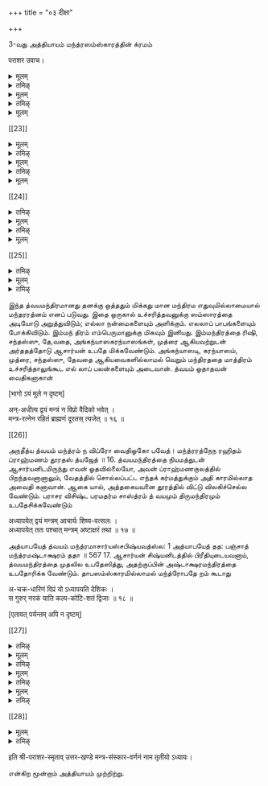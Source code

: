 +++
title = "०३ दीक्षा"

+++

3-வது அத்தியாயம் 
மந்த்ரஸம்ஸ்காரத்தின் க்ரமம் 

पराशर उवाच।  

<details><summary>मूलम्</summary>

अथातस् सम्प्रवक्ष्यामि मन्त्र-दीक्षा-विधिं परम्।
</details>

<details><summary>तमिऴ्</summary>

ஸ்ரீபராயரப கவான் ரிஷிகளைப் பார்த்துச் சொல்லு கிறார்,- நாமஸம்ஸ்காரத்தைச் சொன்னபிறகு, அதற்குப் பின் செய்யவேண்டிய மந்த்ரஸம்ஸ்காரம் செய்யும் முறை யைச் சொல்லுகிறேன் கேளுங்கள்.
</details>

<details><summary>मूलम्</summary>

पूर्वाह्णे विधिवत् स्नात्वा अर्चयेत् पुरुषोत्तमम् ॥ १ ॥  
स्नातं शिष्यं समाहूय होमं कुर्याद् विधानतः ।  
मन्त्र-द्वयेन जुहुयाद् आज्यम् अष्टोत्तरं शतम् ॥ २ ॥  
वैष्णव्या चैव गायत्र्या मूल-मन्त्रेण देशिकः ।  
तथा पुरुष-सूक्तेन विष्णु-मन्त्रेण देशिकः ॥ ३ ॥  
हुत्वा प्रदक्षिणं कृत्वा स-शिष्यः प्रणमेद् गुरुः।  
</details>

<details><summary>तमिऴ्</summary>

பூர்வாஹ்ணம் எனப்படும். மந்திரோபதேயம் செய்யும் ஆசார்யன், தான் காலையில் எழுந்திருந்தது, (ப கவந்நாம ஸமரணம், பல் துலக்குதல் தொடக்கமாக)ஸ்நாநம் ஸந்த், யா வந்த னமீறாகவுள்ள காலைக்கடன்களைப் பூர்வாஹ்ணத்தில் முடித்துக்கொண்டு, பின்பு புருஷோத்தமனான ஸ்ரீமந் நாராயணனுக்குத் திருவாராதனம் செய்யவேண்டும். அதற்குப்பின் முற்கூறிய காலைக்கடன்களைச் செய்து முடித்த சிஷ்யனை அழைத்துத் தன் ஸமீபத்தில் வைத்துக் கொண்டு, பாஞ்சராத்ரம் முதலான ஸாஸ்த்ரங்களில் சொல் லிய விதிப்படி ப்ரதிஷ்டை, செய்யப்பட்ட அக்னியில், திருமந்திரம், த்வயம, விஷணு காயத்ரி ஆகிய மந்திரங் கள் ஒவ்வொன்றாலும் 108 தரமும், புருஷஸூக்தத்தின் ருக்குக்களாலும், விஷ்ணு ஷடாக்ஷரி முதலான வைஷ்ணவ மந்திரங்களாலும் நெய்யினால் இயன்றவரையில் ஹோமம் செய்து, பின்பு அவ்வக்னியை சிஷ்யனும தானுமாக பரதக்ஷிணம் செய்து தண்டன் ஸமர்ப்பிக்கவேண்டியது.பராசரவிசிஷ்ட பரமதர்ம சாஸ்த்ரம்
</details>

<details><summary>मूलम्</summary>

ततः कलश आधाय पवित्र-जल-संभृते ॥ ४ ॥  
तुलसीं गन्ध-दूर्वाग्रे कौशेयं गौर-सर्षपम्।  
अभिमन्त्र्य द्वयेनाथ मूल-मन्त्रेण मन्त्र-वित्[[??]] ॥ ५ ॥  
</details>

[[23]]

<details><summary>मूलम्</summary>

तेन सम्मार्जयेच् छिष्यं मन्त्र-रत्नेन देशिकः।  
सम्मार्जयेच् च तं शिष्यं मूल-मन्त्रम् अनुस्मरन् ॥ ६ ॥  
प्राशयेत् सलिलं पश्चात् त्रि-वारं मन्त्रविच् च तम् ।
</details>

<details><summary>तमिऴ्</summary>

அடுத்தபடியாக, மந்திரமறிந்த ஆசாரியன், பரிஸுத்த மான ஒரு கலயத்தில், காவேரி முதலான புண்யதீர்த்தங் களின் ஜலத்தை நிறைத்து, அதில் திருத்துழாய், சந்தனம், அருகம்புல் நுனி வெண்கடுகு ஆகியவற்றைச் சேர்த்து, பட்டு வஸ்திரத்தைச் சுற்றி, திருமந்திரத்தாலும், த்வயமந்திரத் தாலும் அபி மந்திரித்து, அந்த ஜலத்தால அம்மந்திரங்களை அநுஸந்தி,த்துக்கொண்டு சிஷ்யனை ப்ரோக்ஷித்து, அந்த ஜலத்தை மூன்று தரம் ப்ராஸநம் பண்ணிவைக்கவேண்டும். 
</details>

<details><summary>मूलम्</summary>

मूर्ध्नि हस्तं विनिक्षिप्य दक्षिणं ज्ञान-दक्षिणम् ॥ ७ ॥  
सव्यं च हृदये न्यस्य कृपया वीक्षयेद् गुरुः ।
</details>

<details><summary>तमिऴ्</summary>

ஆசார்யன் ஜ்ஞானமளிக்கும் தனது வலது கையை சிஷ்யனுடைய தலையில் பொருந்தும்படி வைத்து, இடது கையை அவன் மார்பில் வைத்து, தயையுடையவனாய சிஷ்யனைப் பார்க்கவேணும்.
</details>

<details><summary>मूलम्</summary>

> स्वाचार्यं हृदये ध्यात्वा जप्त्वा गुरु-परम्पराम् ॥ ८ ॥  
ततः सम्प्रार्थयेद् देवीं सर्व-लोकेश्वरीं प्रियाम् ।  
</details>

[[24]] 

<details><summary>तमिऴ्</summary>

அதன்பிறகு, ஆசார்யன் தனக்கு மந்திரோபதேயம் செய்த ஆசார்யனை நெஞ்சில் தியானித்து, ஸ்ரீ தரன் ஈறாகவுள்ள குருபரம்பரையை அநு ஸந்தி,த்து, பின்பு - எல்லாவுலகங்களுக்கும் ஸ்வாமினியாய், சேதனர் விஷயத் தில் இனியதையே செய்பவளான பெரியபிராட்டியாரைப் பின்வருமாறு பிரார்த்தி, க்கக்கடவன்.
</details>

<details><summary>मूलम्</summary>

माता त्वं सर्व-लोकानां सर्व-लोकेश्वर-प्रिये ॥ ९ ॥  
श्राययस्वैन-मद्येमम्[[??]] अपराध-शतैर् वृतम् ।  
एवं रमां पुरस्कृत्य पश्चाद् देवं समाश्रयेत् ॥ १० ॥  
</details>

<details><summary>तमिऴ्</summary>

ஸ்ரீமஹாலக்ஷ்மியே। ஸர்வேஸ்வரன் சேதனருடைய பாபங்களைப்பார்த்து, அவர்களை தாண்டி கக முற்படும் போது, இச்சேதனன் பல குற்றங்களைச் செய்து அவனுக்கு அருகில் வரவும தகுதியில்லாதவனாயிருக்கிறான். தேவரீர்- யாரேனும், எவ்விதமான பிழையைச் செய்தபோதிலும், அவற்றைப் பொறுத்து, அவர்கள் அனைவர்க்கும் எவராலும் ஒரு தீங்கும் வாராதபடி காக்கும் மாதாவாயிருக்கிறீர். ஸர்வலோகேஸ்வரனான அவனுக்கும், தாம சொன்னதை மறுக்கவொண்ணாதபடி நெஞ்சுக்கு இனியவளாயிருக்கிறீர். ஆகையால், இவனுடைய குற்றங்களைப் பொறுப்பித்து, இவனை இன்று ஸர்வேஸ்வரன் திருவடிகளில் ஆஸ்ரயிப்பிக்க வேணும்” என்று ஆசார்யன் பிராட்டியை முன்னிட்டுக் கொண்டு, பிறகு ஸர்வேஸ்வரனைப் பற்றக்கடவன்.
பராசர விசிஷ்ட பரமதர்ம சாஸ்த்ரம்
த்வய மந்த்ரோபதே பயம்
</details>

<details><summary>मूलम्</summary>

नारायण-दया-सिन्धो वात्सल्य-गुण-सागर।  
त्राह्य् एनं पापिनं देव कृपया समुपागतम् ॥ ११ ॥  
एवं प्रपद्य देवेश आचार्य कृपया स्वयम् ।  
स्वाचार्यं हृदये ध्यात्वा मन्त्रम् अध्यापयेद् गुरुः ॥ १२ ॥  
</details>

[[25]]

<details><summary>तमिऴ्</summary>

எல்லா ஜனங்களுக்கும் தாய் தந்தை முதலான எல்லா உறவினனாயுமிருக்கும ஸ்ரீய:பதியான நாராயணனே । வாத்ஸல்யகு ணக்கடலே। எப் கருணைப்பெருங்கடலே । போதும் பாவமே செய்து பாவியான இவன் தேவரீருடைய கருணையால் இப்போது திருமுன்பே வந்திருக்கிறான் ; இவனைக்காத்தருள்வீர் ।" என்று தனது ஆசார்யனுடைய க்ருபையைப் பற்றாசாகக்கொண்டு
தான் ஸர்வேஸ்வர னிடத்தில் ப்ரபததிபண்ணி, தன்னுடைய ஆசார்யனை நெஞ்சில் தியானித்துக்கொண்டு, ஆசார்யன் சிஷ்யனுக்கு மந்திரததை உபதேஸம் செய்யவேண்டும்.
த்வய மாஹாத்ம்யம்
</details>

<details><summary>मूलम्</summary>

समानोत्कृष्ट-रहितं संसारोच्छेदनं परम् ।  
सर्व-दं सर्व-पाप-घ्नं महा-प्रियतमं विभोः ॥ १३ ॥  
अध्यापयेन् मन्त्र-रत्नं सर्षि-छन्दोधि-दैवतम्[[??]] ।  
सन्यासं च समुद्रं च सार्थम् अध्यापयेत् स्वयम् ॥ १४ ॥  
विनापि न्यास-मुद्रे च विना छन्दोधिदैवते[[??]]।  
यस्योच्चारण-मात्रेण सर्व-सिद्धि-फलं लभेत् ॥ १५ ॥  
</details>

<details><summary>तमिऴ्</summary>

இந்த த்வயமந்திரமானது தனக்கு ஒத்ததும் மிக்கது மான மந்திரம எதுவுமில்லாமையால் மந்தரரத்னம் எனப் படுவது. இதை ஒருகால் உச்சரித்தவனுக்கு
</details>

இந்த த்வயமந்திரமானது தனக்கு ஒத்ததும் மிக்கது மான மந்திரம எதுவுமில்லாமையால் மந்தரரத்னம் எனப் படுவது. இதை ஒருகால் உச்சரித்தவனுக்கு ஸம்ஸாரத்தை அடியோடு அறுத்துவிடும்; எல்லா நன்மைகளையும் 
அளிக்கும். எலலாப் பாபங்களையும் போக்கிவிடும். இம்மந் திரம் எம்பெருமானுக்கு மிகவும் இனியது. இம்மந்திரத்தை ரிஷி, சந்தஸ்ஸு, தே,வதை, அங்கந்யாஸகரந்யாஸங்கள், முத்ரை ஆகியவற்றுடன் அர்ததத்தோடு ஆசார்யன் உபதே மிக்கவேண்டும். அங்கந்யாஸடி, கரந்யாஸம், முத்ரை, சந்தஸ்ஸு, தேவதை ஆகியவைகளில்லாமல் வெறும் மந்திரததை மாத்திரம் உச்சரித்தாலுங்கூட எல் லாப் பலன்களையும் அடைவான். 
த்வயம் ஓதாதவன் வைதிகனாகான் 


[भागो ऽयं मुले न दृष्टम्]

अन्-अधीत्य द्वयं मन्त्रं न विप्रो वैदिको भवेत् ।  
मन्त्र-रत्नेन रहितं ब्राह्मणं दूरतस् त्यजेत् ॥ १६ ॥ 

[[26]]

அநதீத்ய த்வயம் மந்த்ரம் ந விப்ரோ வைதிஓகோ பவேத்। மந்த்ரரத்நேந ரஹிதம் ப்ராஹ்மணம் தூரதஸ் த்யஜேத் ॥ 16. 
த்வயமந்திரத்தை நியமத்துடன் ஆசார்யனிடமிருந்து 
எவன் ஓதவில்லையோ, அவன் ப்ராஹ்மணகுலத்தில் 
பிறந்தவனானாலும், வேதத்தில் சொல்லப்பட்ட எந்தக் கர்மத்துக்கும் அதி காரமில்லாத அவைதி கனாவான். ஆகை யால், அத்தகையவனை தூரத்தில் விட்டு விலகிச்செல்ல வேண்டும். 
பராசர விசிஷ்ட பரமதர்ம சாஸ்த்ரம் 
த் வயமும் திருமந்திரமும் உபதேசிக்கவேண்டும் 

अध्यापयेत् द्वयं मन्त्रम् आचार्यः शिष्य-वत्सलः ।  
अध्यापयेत् ततः पश्चात् मन्त्रम् अष्टाक्षरं तथा ॥ १७ ॥  

அத்யாபயேத் த்வயம் மந்த்ரமாசார்யஸ்சபிஷ்யவத்ஸ்ல: 1 அத்யாபயேத் தத: பஞ்சாத் மந்த்ரமஷ்டாக்ஷரம் ததா ॥ 
567 
17. 
ஆசார்யன் சிஷ்யனிடத்தில் பிரீதியுடையவனாய், த்வயமந்திரத்தை முதலில உபதேஸித்து, அதற்குப்பின் அஷ்டாக்ஷரமந்திரத்தை உபதோரிக்க வேண்டும். 
தாபஸம்ஸ்காரமில்லாமல் மந்த்ரோபதே றம் கூடாது 

अ-चक्र-धारिणं विप्रं यो ऽध्यापयति देशिकः ।  
स गुरुर् नरकं याति कल्प-कोटि-शतं द्विजाः ॥ १८ ॥ 

[एतावत् पर्यन्तम् अपि न दृष्टम्]

[[27]]

<details><summary>तमिऴ्</summary>

எந்த ஆசார்யன் தாபஸம்ஸ்காரமில்லாத அந்தணனுக்கு மந்திரத்தை உபதே பிக்கிறானோ, அவன் 
நரகத்தை அடைந்து, 
உழல்வான். 
பல கல்பங்கள் அங்கேயே
</details>

<details><summary>मूलम्</summary>

तस्मात् तापादि-संस्काराः सर्व-मन्त्रेषु सत्तमाः ।  
अध्यापयेत् ततः पश्चाद् अन्यथा नरकं व्रजेत् ॥ १९ ॥  
</details>

<details><summary>तमिऴ्</summary>

ஆகையால், தாபம், புண்ட்ரம். முதலான கீழ்ச்சொன்ன ஸமஸ்காரங்கள் செய்தபின்பே திருமந்த்ரம் த்வயம் முதலான எல்லா மந்திரங்களையும் உபதே பிக்கவேண்டும். இல்லையேல் நரகத்தை அடை
வான்,ஒரே நாளில் பஞ்சஸம்ஸ்காரங்கள்
</details>

<details><summary>मूलम्</summary>

एकस्मिन् दिवसे वापि कृत्वा तापादि-संस्क्रियाः।  
पृथक् पृथक् चानुपूर्व्या सर्वं कुर्याद् अतन्द्रितः ॥ २० ॥  
</details>

<details><summary>तमिऴ्</summary>

தாபம் முதலிய எல்லா ஸம்ஸ்காரங்களையும் ஒரே தினத்திலாவது முற்கூறிய கிரமப்படி தனித்தனியே ஒன்றும் விடாமல் சோம்பலில்லாமல் செய்யவேண்டும்.
சிஷ்யனிருக்கவேண்டிய முறை
</details>

<details><summary>मूलम्</summary>

अधीत्य मन्त्रम् आचार्यं पूजयेत् भक्तितो द्वि-जः।  
आचार्याधीन-वृत्तिस् तु यावज् जीवं भवेत् सदा ॥ २१ ॥  
</details>

<details><summary>तमिऴ्</summary>

சிஷ்யன் மந்திரத்தை நியமத்துடன் கற்றபின்பு, ஆசார்யனை பக்தியோடு ஆராதி,க்கக்கடவன். பிறகு, ஆயுளுள்ளவரையில் எப்போதும் ஆசார்யனுக்குப் பரதந்த்ர மானவனாகவே இருக்கக்கடவன்.
</details>

[[28]]

<details><summary>मूलम्</summary>

होम-शेषं समाप्याथ ब्राह्मणान् भोजयेच् छुभान्।  
यावच् छरीर-पातं तु द्वयम् आवर्तयेन् मनुम् ॥ २२ ॥  
</details>

<details><summary>तमिऴ्</summary>

பராசர விசிஷ்ட பரமதர்ம சாஸ்த்ரம்
சிஷ்யனுக்கு மந்திரோபதேயம் செய்தபின்பு ஹோம் ாேஷத்தை ஆசார்யன் செய்துமுடித்து, நல்லொழுக்க முள்ள அந்தணர்களுக்கு அமுது செய்விக்கவேண்டியது. சிஷ்யனும சரீரமுள்ளவரையில் எப்போதும் த்வயமந்தி, ரத்தை அநுஸந்தாநம் செய்யக்கடவன்.
</details>

इति श्री-पराशर-स्मृताव् उत्तर-खण्डे मन्त्र-संस्कार-वर्णनं नाम तृतीयो ऽध्यायः।

என்கிற மூன்றாம் அத்தியாயம் முற்றிற்று.